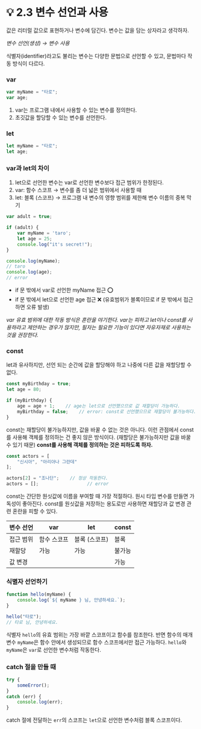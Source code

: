 # 💡 2.3 변수 선언과 사용

값은 리터럴 값으로 표현하거나 변수에 담긴다. 변수는 값을 담는 상자라고 생각하자.

_변수 선언(생성) → 변수 사용_

식별자(identifier)라고도 불리는 변수는 다양한 문법으로 선언할 수 있고, 문법마다 작동 방식이 다르다.

### var

```javascript
var myName = "타로";
var age;
```

1. var는 프로그램 내에서 사용할 수 있는 변수를 정의한다.&#x20;
2. 초깃값을 할당할 수 있는 변수를 선언한다.

### let

```javascript
let myName = "타로";
let age;
```

### var과 let의 차이

1. let으로 선언한 변수는 var로 선언한 변수보다 접근 범위가 한정된다.
2. var: 함수 스코프 → 변수를 좀 더 넓은 범위에서 사용할 때
3. let: 블록 (스코프) → 프로그램 내 변수의 영향 범위를 제한해 변수 이름의 중복 막기

```javascript
var adult = true;

if (adult) {
    var myName = 'taro';
    let age = 25;
    console.log("it's secret!");
}

console.log(myName);
// taro
console.log(age);
// error
```

* if 문 밖에서 var로 선언한 myName 접근 ⭕️&#x20;
* if 문 밖에서 let으로 선언한 age 접근 ❌ (유효범위가 블록이므로 if 문 밖에서 접근하면 오류 발생)

_var 유효 범위에 대한 작동 방식은 혼란을 야기한다. var는 피하고 let이나 const를 사용하라고 제안하는 경우가 많지만, 필자는 필요한 기능이 있다면 자유자재로 사용하는 것을 권장한다._

### const

let과 유사하지만, 선언 되는 순간에 값을 할당해야 하고 나중에 다른 값을 재할당할 수 없다.

```javascript
const myBirthday = true;
let age = 80;

if (myBirthday) {
    age = age + 1;    // age는 let으로 선언했으므로 값 재할당이 가능하다.
    myBirthday = false;    // error: const로 선언했으므로 재할당이 불가능하다.
}
```

const는 재할당이 불가능하지만, 값을 바꿀 수 없는 것은 아니다. 이런 관점에서 const를 사용해 객체를 정의하는 건 좋지 않은 방식이다. (재할당은 불가능하지만 값을 바꿀 수 있기 때문) **const를 사용해 객체를 정의하는 것은 피하도록 하자.**

```javascript
const actors = [
    "신시아", "아리아나 그란데"
];

actors[2] = "조나단";    // 정상 작동한다.
actors = [];                  // error
```

const는 간단한 원싯값에 이름을 부여할 때 가장 적절하다. 원시 타입 변수를 만들면 가독성이 좋아진다. const를 원싯값을 저장하는 용도로만 사용하면 재할당과 값 변경 관련 혼란을 피할 수 있다.

| 변수 선언 | var    | let      | const |
| ----- | ------ | -------- | ----- |
| 접근 범위 | 함수 스코프 | 블록 (스코프) | 블록    |
| 재할당   | 가능     | 가능       | 불가능   |
| 값 변경  |        |          | 가능    |

### 식별자 선언하기

```javascript
function hello(myName) {
    console.log(`${ myName } 님, 안녕하세요.`);
}

hello("타로");
// 타로 님, 안녕하세요.
```

식별자 `hello`의 유효 범위는 가장 바깥 스코프이고 함수를 참조한다. 반면 함수의 매개변수 `myName`은 함수 안에서 생성되므로 함수 스코프에서만 접근 가능하다. `hello`와 `myName`은 `var`로 선언한 변수처럼 작동한다.

### catch 절을 만들 때

```javascript
try {
    someError();
}
catch (err) {
    console.log(err);
}
```

catch 절에 전달하는 `err`의 스코프는 `let`으로 선언한 변수처럼 블록 스코프이다.
